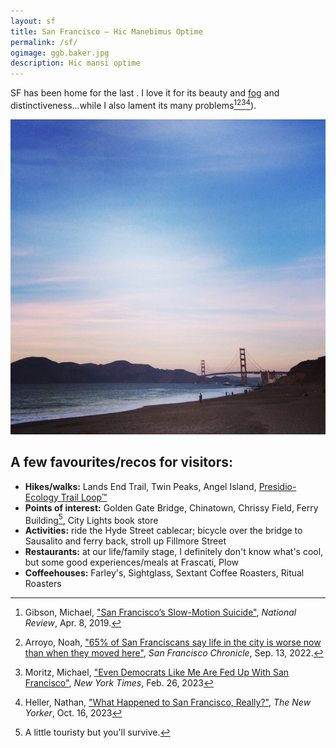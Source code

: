 ```yaml
---
layout: sf
title: San Francisco — Hic Manebimus Optime
permalink: /sf/
ogimage: ggb.baker.jpg
description: Hic mansi optime
---
```

SF has been home for the last <span id="TimeinSF"></span>. I love it for its beauty and <a href="/fog">fog</a> and distinctiveness...while I also lament its many problems[^1][^2][^3][^4]).

![Golden Gate Bridge from Baker Beach](/assets/og/ggb.baker.jpg)

[^1]: Gibson, Michael, <a href="https://www.nationalreview.com/2019/04/san-francisco-decline-failed-government-policies/" target="_blank">"San Francisco’s Slow-Motion Suicide"</a>, *National Review*, Apr. 8, 2019.
[^2]: Arroyo, Noah, <a href="https://www.sfchronicle.com/sf/article/sfnext-poll-decline-17436506.php" target="_blank">"65% of San Franciscans say life in the city is worse now than when they moved here"</a>, *San Francisco Chronicle*, Sep. 13, 2022.
[^3]: Moritz, Michael, <a href="https://www.nytimes.com/2023/02/26/opinion/san-francisco-democrats-board-of-supervisors.html" target="_blank">"Even Democrats Like Me Are Fed Up With San Francisco"</a>, *New York Times*, Feb. 26, 2023
[^4]: Heller, Nathan, <a href="https://www.newyorker.com/magazine/2023/10/23/what-happened-to-san-francisco-really" target="_blank">"What Happened to San Francisco, Really?"</a>, *The New Yorker*, Oct. 16, 2023

## A few favourites/recos for visitors:
- **Hikes/walks:** Lands End Trail, Twin Peaks, Angel Island, [Presidio-Ecology Trail Loop™](/presidio/)
- **Points of interest:** Golden Gate Bridge, Chinatown, Chrissy Field, Ferry Building[^5], City Lights book store
- **Activities:** ride the Hyde Street cablecar; bicycle over the bridge to Sausalito and ferry back, stroll up Fillmore Street
- **Restaurants:** at our life/family stage, I definitely don't know what's cool, but some good experiences/meals at Frascati, Plow
- **Coffeehouses:** Farley's, Sightglass, Sextant Coffee Roasters, Ritual Roasters

[^5]: A little touristy but you'll survive.